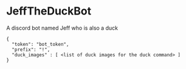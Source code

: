 # JeffTheDuckBot

A discord bot named Jeff who is also a duck


    {
      "token": "bot_token",
      "prefix": "!",
      "duck_images" : [ <list of duck images for the duck command> ]
    }

